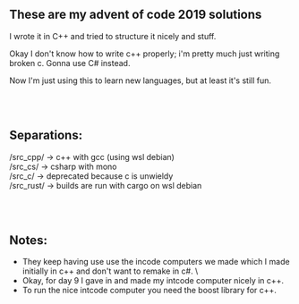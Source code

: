 ## These are my advent of code 2019 solutions

I wrote it in C++ and tried to structure it nicely and stuff.

Okay I don't know how to write c++ properly; i'm pretty much just writing broken c. 
Gonna use C# instead.

Now I'm just using this to learn new languages, but at least it's still fun.

<br><br>

## Separations:

/src_cpp/ -> c++ with gcc (using wsl debian) <br>
/src_cs/ -> csharp with mono <br>
/src_c/ -> deprecated because c is unwieldy <br>
/src_rust/ -> builds are run with cargo on wsl debian <br>

<br><br>

## Notes:

- They keep having use use the incode computers we made which I made initially in c++ and don't want to remake in c#. \
- Okay, for day 9 I gave in and made my intcode computer nicely in c++.
- To run the nice intcode computer you need the boost library for c++.